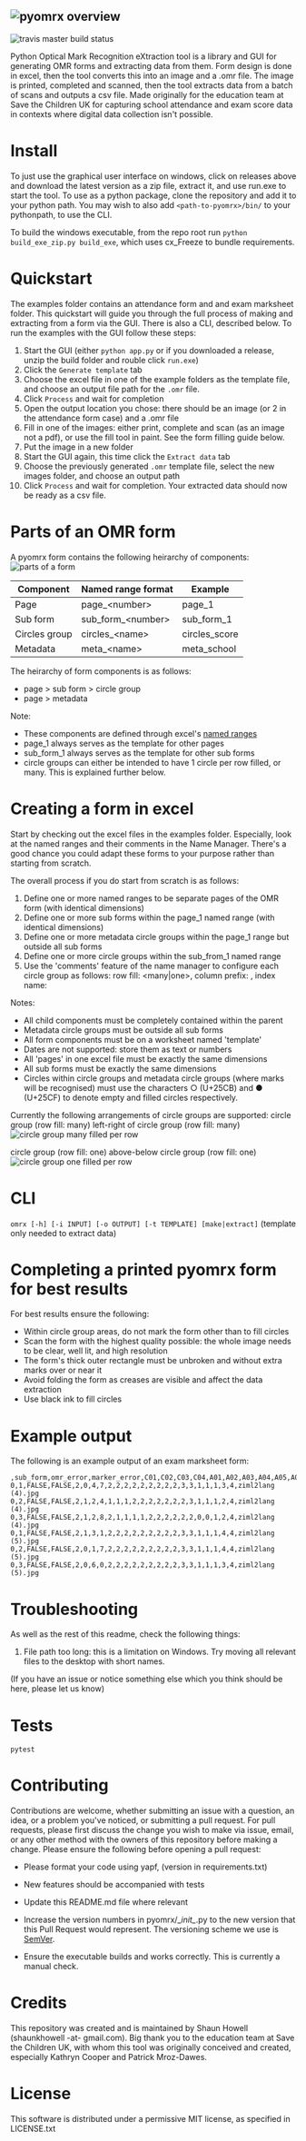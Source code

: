 ![pyomrx overview](res/overview_image.jpg)
------
![travis master build status](https://travis-ci.com/ShaunHowell/py-omrx.svg?token=qa3pqsZkoC8q17Ekgz3K&branch=master)

Python Optical Mark Recognition eXtraction tool is a library and GUI for generating OMR forms and extracting data from them. 
Form design is done in excel, then the tool converts this into an image and a .omr file. 
The image is printed, completed and scanned, then the tool extracts data from a batch of scans and outputs a csv file. 
Made originally for the education team at Save the Children UK for capturing school attendance and exam score data in 
contexts where digital data collection isn't possible.

# Install
To just use the graphical user interface on windows, click on releases above and download the latest version as a zip file, extract it, and use run.exe to start the tool.
To use as a python package, clone the repository and add it to your python path. You may wish to also add `<path-to-pyomrx>/bin/` to your pythonpath, to use the CLI.

To build the windows executable, from the repo root run `python build_exe_zip.py build_exe`, which uses cx_Freeze to bundle requirements.

# Quickstart
The examples folder contains an attendance form and and exam marksheet folder. 
This quickstart will guide you through the full process of making and extracting from a form via the GUI. There is also a CLI, described below.
To run the examples with the GUI follow these steps:
1. Start the GUI (either `python app.py` or if you downloaded a release, unzip the build folder and rouble click `run.exe`)
2. Click the `Generate template` tab
3. Choose the excel file in one of the example folders as the template file, and choose an output file path for the `.omr` file. 
4. Click `Process` and wait for completion
5. Open the output location you chose: there should be an image (or 2 in the attendance form case) and a .omr file
6. Fill in one of the images: either print, complete and scan (as an image not a pdf), or use the fill tool in paint. See the form filling guide below.
7. Put the image in a new folder
8. Start the GUI again, this time click the `Extract data` tab
9. Choose the previously generated `.omr` template file, select the new images folder, and choose an output path
10. Click `Process` and wait for completion. Your extracted data should now be ready as a csv file.

# Parts of an OMR form
A pyomrx form contains the following heirarchy of components:
![parts of a form](res/form_components.jpg)

| Component     | Named range format  | Example       |
|---------------|---------------------|---------------|
| Page          | page_\<number\>     | page_1        |
| Sub form      | sub_form_\<number\> | sub_form_1    |
| Circles group | circles_\<name\>    | circles_score |
| Metadata      | meta_\<name\>       | meta_school   |

The heirarchy of form components is as follows:
- page > sub form > circle group
- page > metadata

Note:
- These components are defined through excel's
 [named ranges](https://support.office.com/en-gb/article/define-and-use-names-in-formulas-4d0f13ac-53b7-422e-afd2-abd7ff379c64)
- page_1 always serves as the template for other pages
- sub_form_1 always serves as the template for other sub forms
- circle groups can either be intended to have 1 circle per row filled, or many. This is explained further below.

# Creating a form in excel
Start by checking out the excel files in the examples folder.
Especially, look at the named ranges and their comments in the Name Manager.
There's a good chance you could adapt these forms to your purpose rather than starting from scratch.

The overall process if you do start from scratch is as follows:
1. Define one or more named ranges to be separate pages of the OMR form (with identical dimensions)
2. Define one or more sub forms within the page_1 named range (with identical dimensions)
3. Define one or more metadata circle groups within the page_1 range but outside all sub forms 
4. Define one or more circle groups within the sub_from_1 named range
5. Use the 'comments' feature of the name manager to configure each circle group as follows:
row fill: <many|one>, column prefix: <string>, index name: <string>

Notes:
- All child components must be completely contained within the parent
- Metadata circle groups must be outside all sub forms
- All form components must be on a worksheet named 'template'
- Dates are not supported: store them as text or numbers  
- All 'pages' in one excel file must be exactly the same dimensions
- All sub forms must be exactly the same dimensions
- Circles within circle groups and metadata circle groups (where marks will be recognised)
 must use the characters ○ (U+25CB) and ● (U+25CF) to denote empty and filled circles respectively. 


Currently the following arrangements of circle groups are supported:
circle group (row fill: many) left-right of circle group (row fill: many)
![circle group many filled per row](res/circle_group_output_many.jpg)

circle group (row fill: one) above-below circle group (row fill: one)
![circle group one filled per row](res/circle_group_output_one.jpg)


# CLI
`omrx [-h] [-i INPUT] [-o OUTPUT] [-t TEMPLATE] [make|extract]`
(template only needed to extract data)

# Completing a printed pyomrx form for best results
For best results ensure the following:
- Within circle group areas, do not mark the form other than to fill circles
- Scan the form with the highest quality possible: the whole image needs to be clear, well lit, and high resolution 
- The form's thick outer rectangle must be unbroken and without extra marks over or near it
- Avoid folding the form as creases are visible and affect the data extraction
- Use black ink to fill circles

# Example output
The following is an example output of an exam marksheet form:
```
,sub_form,omr_error,marker_error,C01,C02,C03,C04,A01,A02,A03,A04,A05,A06,A07,A08,A09,A10,A11,A12,A13,A14,A15,paper_code,file
0,1,FALSE,FALSE,2,0,4,7,2,2,2,2,2,2,2,2,2,3,3,1,1,1,3,4,ziml2lang (4).jpg
0,2,FALSE,FALSE,2,1,2,4,1,1,1,2,2,2,2,2,2,2,3,1,1,1,2,4,ziml2lang (4).jpg
0,3,FALSE,FALSE,2,1,2,8,2,1,1,1,1,2,2,2,2,2,2,0,0,1,2,4,ziml2lang (4).jpg
0,1,FALSE,FALSE,2,1,3,1,2,2,2,2,2,2,2,2,2,3,3,1,1,1,4,4,ziml2lang (5).jpg
0,2,FALSE,FALSE,2,0,1,7,2,2,2,2,2,2,2,2,2,3,3,1,1,1,4,4,ziml2lang (5).jpg
0,3,FALSE,FALSE,2,0,6,0,2,2,2,2,2,2,2,2,2,3,3,1,1,1,3,4,ziml2lang (5).jpg
```

# Troubleshooting
As well as the rest of this readme, check the following things:
1. File path too long: this is a limitation on Windows. Try moving all relevant files to the desktop with short names.

(If you have an issue or notice something else which you think should be here, please let us know)


# Tests
`pytest`

# Contributing
Contributions are welcome,  whether submitting an issue with a question, an idea, or a problem you've noticed, 
or submitting a pull request.
For pull requests, please first discuss the change you wish to make via issue, email,
 or any other method with the owners of this repository before making a change.
Please ensure the following before opening a pull request:
- Please format your code using yapf, (version in requirements.txt) 
- New features should be accompanied with tests
- Update this README.md file where relevant
- Increase the version numbers in pyomrx/\__init\__.py to the new version that this Pull Request would represent. 
The versioning scheme we use is [SemVer](http://semver.org/).

- Ensure the executable builds and works correctly. This is currently a manual check.

# Credits
This repository was created and is maintained by Shaun Howell (shaunkhowell -at- gmail.com).
Big thank you to the education team at Save the Children UK, with whom this tool was originally conceived and created,
 especially Kathryn Cooper and Patrick Mroz-Dawes.
 
# License 
This software is distributed under a permissive MIT license, as specified in LICENSE.txt 

